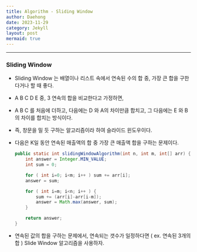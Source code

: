 ```yaml
---
title: Algorithm - Sliding Window
author: Daehong
date: 2023-11-29
category: Jekyll
layout: post
mermaid: true
---
```


<hr>

### Sliding Window

 - Sliding Window 는 배열이나 리스트 속에서 연속된 수의 합 중, 가장 큰 합을 구한다거나 할 때 좋다.
 
 - A B C D E 중, 3 연속의 합을 비교한다고 가정하면,
 
 - A B C 를 처음에 더하고, 다음에는 D 와 A의 차이만큼 합치고, 그 다음에는 E 와 B의 차이를 합치는 방식이다.
 
 - 즉, 창문을 밀 듯 구하는 알고리즘이라 하여 슬라이드 윈도우이다.
 
 - 다음은 K일 동안 연속된 매출액의 합 중 가장 큰 매출액 합을 구하는 문제이다.
 
	```java
	public static int slidingWindowAlgorithm(int n, int m, int[] arr) {
        int answer = Integer.MIN_VALUE;
        int sum = 0;

        for ( int i=0; i<m; i++ ) sum += arr[i];
        answer = sum;

        for ( int i=m; i<n; i++ ) {
            sum += (arr[i]-arr[i-m]);
            answer = Math.max(answer, sum);
        }

        return answer;
    }
	```
	
 - 연속된 값의 합을 구하는 문제에서, 연속되는 갯수가 일정하다면 ( ex. 연속된 3개의 합 ) Slide Window 알고리즘을 사용하자.

<br>
<br>
<br>
<br>
<br>